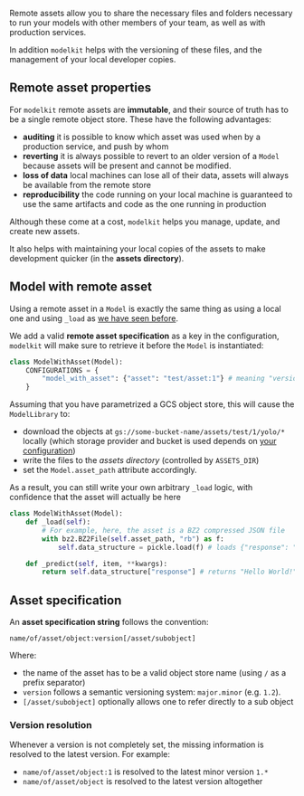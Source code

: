 Remote assets allow you to share the necessary files and folders necessary to run your models with other members of your team, as well as with production services. 

In addition `modelkit` helps with the versioning of these files, and the management of your local developer copies.

## Remote asset properties

For `modelkit` remote assets are **immutable**, and their source of truth has to be a single remote object store. These have the following advantages:

- **auditing** it is possible to know which asset was used when by a production service, and push by whom
- **reverting** it is always possible to revert to an older version of a `Model` because assets will be present and cannot be modified.
- **loss of data** local machines can lose all of their data, assets will always be available from the remote store
- **reproducibility** the code running on your local machine is guaranteed to use the same artifacts and code as the one running in production

Although these come at a cost, `modelkit` helps you manage, update, and create new assets. 

It also helps with maintaining your local copies of the assets to make development quicker (in the **assets directory**).

## Model with remote asset

Using a remote asset in a `Model` is exactly the same thing as using a local one and using `_load` as [we have seen before](../library/models/model_with_load.md).

We add a valid **remote asset specification** as a key in the configuration, 
`modelkit` will make sure to retrieve it before the `Model` is instantiated:

```python
class ModelWithAsset(Model):
    CONFIGURATIONS = {
        "model_with_asset": {"asset": "test/asset:1"} # meaning "version 1 of test/asset"
    }
```

Assuming that you have parametrized a GCS object store, this will cause the `ModelLibrary` to:

- download the objects at `gs://some-bucket-name/assets/test/1/yolo/*` locally (which storage provider and bucket is used depends on [your configuration](storage_provider.md))
- write the files to the *assets directory* (controlled by `ASSETS_DIR`)
- set the `Model.asset_path` attribute accordingly.

As a result, you can still write your own arbitrary `_load` logic, with confidence that the asset will actually be here

```python
class ModelWithAsset(Model):
    def _load(self):
        # For example, here, the asset is a BZ2 compressed JSON file
        with bz2.BZ2File(self.asset_path, "rb") as f:
            self.data_structure = pickle.load(f) # loads {"response": "Hello World!"}

    def _predict(self, item, **kwargs):
        return self.data_structure["response"] # returns "Hello World!"
```

## Asset specification

An **asset specification string** follows the convention:

```
name/of/asset/object:version[/asset/subobject]
```

Where:

- the name of the asset has to be a valid object store name (using `/` as a prefix separator) 
- `version` follows a semantic versioning system: `major.minor` (e.g. `1.2`).
- `[/asset/subobject]` optionally allows one to refer directly to a sub object

### Version resolution

Whenever a version is not completely set, the missing information is resolved to the latest version. For example:

- `name/of/asset/object:1` is resolved to the latest minor version `1.*`
- `name/of/asset/object` is resolved to the latest version altogether

